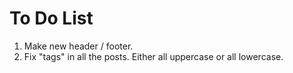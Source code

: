 # To Do List

1. Make new header / footer.
1. Fix "tags" in all the posts. Either all uppercase or all lowercase. 
